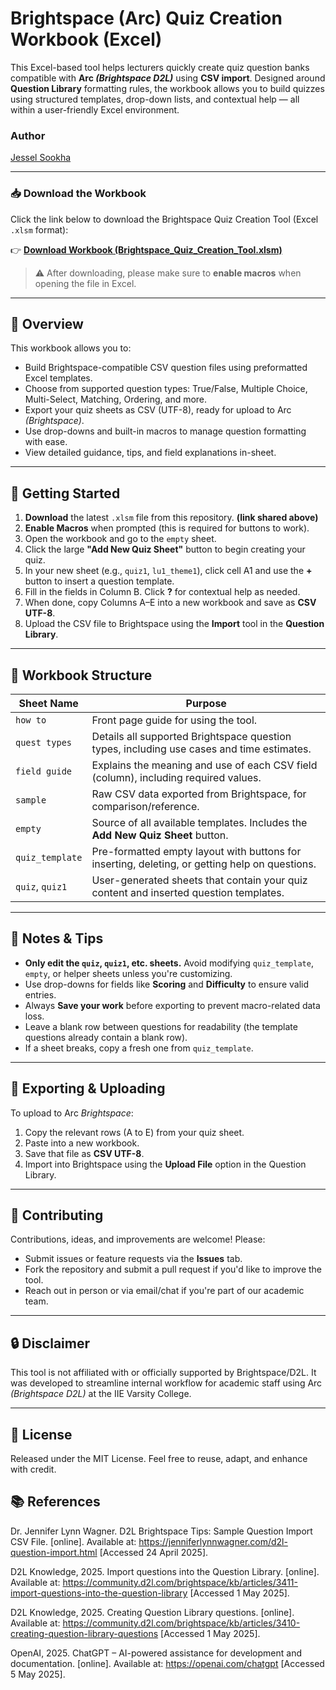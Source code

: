 
# Brightspace (Arc) Quiz Creation Workbook (Excel)

This Excel-based tool helps lecturers quickly create quiz question banks compatible with **Arc _(Brightspace D2L)_** using **CSV import**. Designed around **Question Library** formatting rules, the workbook allows you to build quizzes using structured templates, drop-down lists, and contextual help — all within a user-friendly Excel environment.

### Author 
[Jessel Sookha](https://github.com/jesselsookha)

---
### 📥 Download the Workbook

Click the link below to download the Brightspace Quiz Creation Tool (Excel `.xlsm` format):

👉 **[Download Workbook (Brightspace_Quiz_Creation_Tool.xlsm)](https://github.com/jesselsookha/QuizTemplateTool/raw/refs/heads/main/QuizTemplatevTool.xlsm)**
> ⚠️ After downloading, please make sure to **enable macros** when opening the file in Excel.

---
## 📘 Overview

This workbook allows you to:
- Build Brightspace-compatible CSV question files using preformatted Excel templates.
- Choose from supported question types: True/False, Multiple Choice, Multi-Select, Matching, Ordering, and more.
- Export your quiz sheets as CSV (UTF-8), ready for upload to Arc _(Brightspace)_.
- Use drop-downs and built-in macros to manage question formatting with ease.
- View detailed guidance, tips, and field explanations in-sheet.

---

## 🚀 Getting Started

1. **Download** the latest `.xlsm` file from this repository. **(link shared above)**
2. **Enable Macros** when prompted (this is required for buttons to work).
3. Open the workbook and go to the `empty` sheet.
4. Click the large **"Add New Quiz Sheet"** button to begin creating your quiz.
5. In your new sheet (e.g., `quiz1`, `lu1_theme1`), click cell A1 and use the **+** button to insert a question template.
6. Fill in the fields in Column B. Click **?** for contextual help as needed.
7. When done, copy Columns A–E into a new workbook and save as **CSV UTF-8**.
8. Upload the CSV file to Brightspace using the **Import** tool in the **Question Library**.

---

## 🧩 Workbook Structure

| Sheet Name     | Purpose |
|----------------|---------|
| `how to`       | Front page guide for using the tool. |
| `quest types`  | Details all supported Brightspace question types, including use cases and time estimates. |
| `field guide`  | Explains the meaning and use of each CSV field (column), including required values. |
| `sample`       | Raw CSV data exported from Brightspace, for comparison/reference. |
| `empty`        | Source of all available templates. Includes the **Add New Quiz Sheet** button. |
| `quiz_template`| Pre-formatted empty layout with buttons for inserting, deleting, or getting help on questions. |
| `quiz`, `quiz1`| User-generated sheets that contain your quiz content and inserted question templates. |

---

## 📝 Notes & Tips

- **Only edit the `quiz`, `quiz1`, etc. sheets.** Avoid modifying `quiz_template`, `empty`, or helper sheets unless you're customizing.
- Use drop-downs for fields like **Scoring** and **Difficulty** to ensure valid entries.
- Always **Save your work** before exporting to prevent macro-related data loss.
- Leave a blank row between questions for readability (the template questions already contain a blank row).
- If a sheet breaks, copy a fresh one from `quiz_template`.

---

## 📂 Exporting & Uploading

To upload to Arc _Brightspace_:
1. Copy the relevant rows (A to E) from your quiz sheet.
2. Paste into a new workbook.
3. Save that file as **CSV UTF-8**.
4. Import into Brightspace using the **Upload File** option in the Question Library.

---

## 🙌 Contributing

Contributions, ideas, and improvements are welcome! Please:
- Submit issues or feature requests via the **Issues** tab.
- Fork the repository and submit a pull request if you'd like to improve the tool.
- Reach out in person or via email/chat if you're part of our academic team.

---

## 🔒 Disclaimer

This tool is not affiliated with or officially supported by Brightspace/D2L. It was developed to streamline internal workflow for academic staff using Arc _(Brightspace D2L)_ at the IIE Varsity College.

---

## 📎 License

Released under the MIT License. Feel free to reuse, adapt, and enhance with credit.

## 📚 References

Dr. Jennifer Lynn Wagner. D2L Brightspace Tips: Sample Question Import CSV File. [online]. Available at: <https://jenniferlynnwagner.com/d2l-question-import.html> [Accessed 24 April 2025].

D2L Knowledge, 2025. Import questions into the Question Library. [online]. Available at: <https://community.d2l.com/brightspace/kb/articles/3411-import-questions-into-the-question-library> [Accessed 1 May 2025].

D2L Knowledge, 2025. Creating Question Library questions. [online]. Available at: <https://community.d2l.com/brightspace/kb/articles/3410-creating-question-library-questions> [Accessed 1 May 2025].

OpenAI, 2025. ChatGPT – AI-powered assistance for development and documentation. [online]. Available at: <https://openai.com/chatgpt> [Accessed 5 May 2025].
